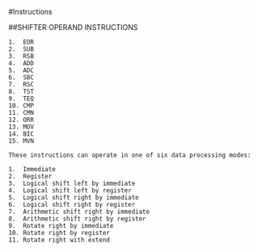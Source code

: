 #Instructions

##SHIFTER OPERAND INSTRUCTIONS

    1.  EOR
    2.  SUB
    3.  RSB
    4.  ADD
    5.  ADC
    6.  SBC
    7.  RSC
    8.  TST
    9.  TEQ
    10. CMP
    11. CMN
    12. ORR
    13. MOV
    14. BIC
    15. MVN

    These instructions can operate in one of six data processing modes:

    1.  Immediate
    2.  Register
    3.  Logical shift left by immediate
    4.  Logical shift left by register
    5.  Logical shift right by immediate
    6.  Logical shift right by register
    7.  Arithmetic shift right by immediate
    8.  Arithmetic shift right by register
    9.  Rotate right by immediate
    10. Rotate right by register
    11. Rotate right with extend
